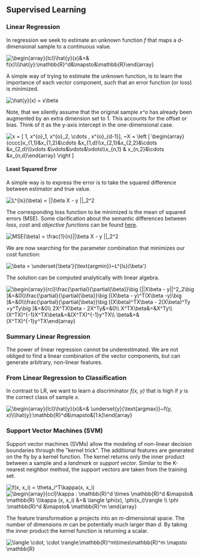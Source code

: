 ## Supervised Learning

### Linear Regression

In regression we seek to estimate an unknown function _f_ that maps a _d_-dimensional sample to a continuous value. 

<img src="https://latex.codecogs.com/svg.image?\begin{array}{lcl}\hat{y}(x)&\stackrel{!}{=}&&space;f(x)\\\hat{y}:\mathbb{R}^d&\mapsto&\mathbb{R}\end{array}" title="\begin{array}{lcl}\hat{y}(x)&=& f(x)\\\hat{y}:\mathbb{R}^d&\mapsto&\mathbb{R}\end{array}" />

A simple way of trying to estimate the unknown function, is to learn the importance of each vector component, such that an error function (or loss) is minimized. 

<img src="https://latex.codecogs.com/svg.image?\hat{y}(x)&space;=&space;x&space;\beta" title="\hat{y}(x) = x\beta" />

Note, that we silently assume that the original sample _x^o_ has already been augmented by an extra dimension set to 1. This accounts for the offset or bias. Think of it as the y-axis intercept in the one-dimensional case.

<img src="https://latex.codecogs.com/svg.image?x&space;=&space;[&space;1,&space;x^{o}_1,&space;x^{o}_2,&space;\cdots&space;,&space;x^{o}_{d-1}],&space;~X&space;=&space;\left&space;[&space;\begin{array}{cccc}x_{1,1}&x_{1,2}&\cdots&space;&x_{1,d}\\x_{2,1}&x_{2,2}&\cdots&space;&x_{2,d}\\\vdots&space;&\vdots&\vdots&\vdots\\x_{n,1}&space;&&space;x_{n,2}&\cdots&space;&x_{n,d}\end{array}&space;\right&space;]" title="x = [ 1, x^{o}_1, x^{o}_2, \cdots , x^{o}_{d-1}], ~X = \left [ \begin{array}{cccc}x_{1,1}&x_{1,2}&\cdots &x_{1,d}\\x_{2,1}&x_{2,2}&\cdots &x_{2,d}\\\vdots &\vdots&\vdots&\vdots\\x_{n,1} & x_{n,2}&\cdots &x_{n,d}\end{array} \right ]" />

#### Least Squared Error
A simple way is to express the error is to take the squared difference between estimator and true value. 

<img src="https://latex.codecogs.com/svg.image?L^{ls}(\beta)&space;=&space;||\beta&space;X&space;-&space;y&space;||_2^2" title="L^{ls}(\beta) = ||\beta X - y ||_2^2" />

The corresponding loss function to be minimized is the mean of squared errors (MSE). Some clarification about the semantic differences between _loss_, _cost_ and _objective functions_ can be found [here](https://stats.stackexchange.com/a/179027).

<img src="https://latex.codecogs.com/svg.image?MSE(\beta)&space;=&space;\frac{1}{n}||\beta&space;X&space;-&space;y&space;||_2^2" title="MSE(\beta) = \frac{1}{n}||\beta X - y ||_2^2" />

We are now searching for the parameter combination that minimizes our cost function: 

<img src="https://latex.codecogs.com/svg.image?\beta&space;=&space;\underset{\beta'}{\text{argmin}}~L^{ls}(\beta')" title="\beta = \underset{\beta'}{\text{argmin}}~L^{ls}(\beta')" />

The solution can be computed analytically with linear algebra. 

<img src="https://latex.codecogs.com/svg.image?\begin{array}{rcl}\frac{\partial}{\partial{\beta}}\big&space;[||X\beta&space;-&space;y||^2_2\big&space;]&=&0\\\frac{\partial}{\partial{\beta}}\big&space;[(X\beta&space;-&space;y)^T(X\beta&space;-y)\big&space;]&=&0\\\frac{\partial}{\partial{\beta}}\big&space;[(X\beta)^TX\beta&space;-&space;2(X\beta)^Ty&space;&plus;y^Ty\big&space;]&=&0\\&space;&space;2X^TX\beta&space;-&space;2X^Ty&=&0\\&space;X^TX\beta&=&X^Ty\\&space;(X^TX)^{-1}X^TX\beta&=&(X^TX)^{-1}y^TX\\&space;\beta&=&(X^TX)^{-1}y^TX\end{array}&space;" title="\begin{array}{rcl}\frac{\partial}{\partial{\beta}}\big [||X\beta - y||^2_2\big ]&=&0\\\frac{\partial}{\partial{\beta}}\big [(X\beta - y)^T(X\beta -y)\big ]&=&0\\\frac{\partial}{\partial{\beta}}\big [(X\beta)^TX\beta - 2(X\beta)^Ty +y^Ty\big ]&=&0\\ 2X^TX\beta - 2X^Ty&=&0\\ X^TX\beta&=&X^Ty\\ (X^TX)^{-1}X^TX\beta&=&(X^TX)^{-1}y^TX\\ \beta&=&(X^TX)^{-1}y^TX\end{array} " />


### Summary Linear Regression

The power of linear regression cannot be underestimated. We are not obliged to find a linear combination of the vector components, but can generate arbitrary, non-linear features. 

                  
### From Linear Regression to Classification
In contrast to LR, we want to learn a discriminator _f(x, y)_ that is high if _y_ is the correct class of sample _x_.

<img src="https://latex.codecogs.com/svg.image?\begin{array}{lcl}\hat{y}(x)&=&&space;\underset{y}{\text{argmax}}~f(y,&space;x)\\\hat{y}:\mathbb{R}^d&\mapsto&[1:k]\end{array}" title="\begin{array}{lcl}\hat{y}(x)&=& \underset{y}{\text{argmax}}~f(y, x)\\\hat{y}:\mathbb{R}^d&\mapsto&[1:k]\end{array}" />

### Support Vector Machines (SVM)

Support vector machines (SVMs) allow the modeling of non-linear decision boundaries through the "kernel trick". The additional features are generated on the fly by a kernel function. The kernel returns only the inner product between a sample and a _landmark_ or _support vector_. Similar to the K-nearest neighbor method, the support vectors are taken from the training set.

<img src="https://latex.codecogs.com/svg.image?f(x,&space;x_i)&space;=&space;\theta_i^T\kappa(x,&space;x_i)" title="f(x, x_i) = \theta_i^T\kappa(x, x_i)" />

<img src="https://latex.codecogs.com/svg.image?\begin{array}{ccl}\kappa&space;:&space;\mathbb{R}^d&space;\times&space;\mathbb{R}^d&space;&\mapsto&&space;\mathbb{R}&space;\\\kappa&space;(x,&space;x_i)&space;&=&&space;\langle&space;\phi(x),&space;\phi(x_i)\rangle&space;\\&space;\phi&space;:\mathbb{R}^d&space;&\mapsto&&space;\mathbb{R}^m&space;\end{array}" title="\begin{array}{ccl}\kappa : \mathbb{R}^d \times \mathbb{R}^d &\mapsto& \mathbb{R} \\\kappa (x, x_i) &=& \langle \phi(x), \phi(x_i)\rangle \\ \phi :\mathbb{R}^d &\mapsto& \mathbb{R}^m \end{array}" />

The feature transformation φ projects into an _m_-dimensional space. The number of dimensions _m_ can be potentially much larger than $d$. By taking the inner product the kernel function is returning a scalar.

<img src="https://latex.codecogs.com/svg.image?\langle&space;\cdot,&space;\cdot&space;\rangle:\mathbb{R}^m\times\mathbb{R}^m&space;\mapsto&space;\mathbb{R}" title="\langle \cdot, \cdot \rangle:\mathbb{R}^m\times\mathbb{R}^m \mapsto \mathbb{R}" />
